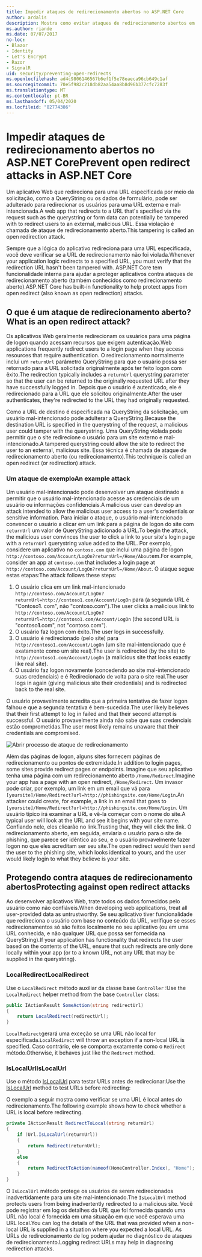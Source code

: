 ```yaml
---
title: Impedir ataques de redirecionamento abertos no ASP.NET Core
author: ardalis
description: Mostra como evitar ataques de redirecionamento abertos em um aplicativo ASP.NET Core
ms.author: riande
ms.date: 07/07/2017
no-loc:
- Blazor
- Identity
- Let's Encrypt
- Razor
- SignalR
uid: security/preventing-open-redirects
ms.openlocfilehash: ad4c9806146567b6ef1f5e78eaeca96cb649c1af
ms.sourcegitcommit: 70e5f982c218db82aa54aa8b8d96b377cfc7283f
ms.translationtype: MT
ms.contentlocale: pt-BR
ms.lasthandoff: 05/04/2020
ms.locfileid: "82774386"
---
```

# <a name="prevent-open-redirect-attacks-in-aspnet-core"></a><span data-ttu-id="d6969-103">Impedir ataques de redirecionamento abertos no ASP.NET Core</span><span class="sxs-lookup"><span data-stu-id="d6969-103">Prevent open redirect attacks in ASP.NET Core</span></span>

<span data-ttu-id="d6969-104">Um aplicativo Web que redireciona para uma URL especificada por meio da solicitação, como a QueryString ou os dados de formulário, pode ser adulterado para redirecionar os usuários para uma URL externa e mal-intencionada.</span><span class="sxs-lookup"><span data-stu-id="d6969-104">A web app that redirects to a URL that's specified via the request such as the querystring or form data can potentially be tampered with to redirect users to an external, malicious URL.</span></span> <span data-ttu-id="d6969-105">Essa violação é chamada de ataque de redirecionamento aberto.</span><span class="sxs-lookup"><span data-stu-id="d6969-105">This tampering is called an open redirection attack.</span></span>

<span data-ttu-id="d6969-106">Sempre que a lógica do aplicativo redireciona para uma URL especificada, você deve verificar se a URL de redirecionamento não foi violada.</span><span class="sxs-lookup"><span data-stu-id="d6969-106">Whenever your application logic redirects to a specified URL, you must verify that the redirection URL hasn't been tampered with.</span></span> <span data-ttu-id="d6969-107">ASP.NET Core tem funcionalidade interna para ajudar a proteger aplicativos contra ataques de redirecionamento aberto (também conhecidos como redirecionamento aberto).</span><span class="sxs-lookup"><span data-stu-id="d6969-107">ASP.NET Core has built-in functionality to help protect apps from open redirect (also known as open redirection) attacks.</span></span>

## <a name="what-is-an-open-redirect-attack"></a><span data-ttu-id="d6969-108">O que é um ataque de redirecionamento aberto?</span><span class="sxs-lookup"><span data-stu-id="d6969-108">What is an open redirect attack?</span></span>

<span data-ttu-id="d6969-109">Os aplicativos Web geralmente redirecionam os usuários para uma página de logon quando acessam recursos que exigem autenticação.</span><span class="sxs-lookup"><span data-stu-id="d6969-109">Web applications frequently redirect users to a login page when they access resources that require authentication.</span></span> <span data-ttu-id="d6969-110">O redirecionamento normalmente inclui um `returnUrl` parâmetro QueryString para que o usuário possa ser retornado para a URL solicitada originalmente após ter feito logon com êxito.</span><span class="sxs-lookup"><span data-stu-id="d6969-110">The redirection typically includes a `returnUrl` querystring parameter so that the user can be returned to the originally requested URL after they have successfully logged in.</span></span> <span data-ttu-id="d6969-111">Depois que o usuário é autenticado, ele é redirecionado para a URL que ele solicitou originalmente.</span><span class="sxs-lookup"><span data-stu-id="d6969-111">After the user authenticates, they're redirected to the URL they had originally requested.</span></span>

<span data-ttu-id="d6969-112">Como a URL de destino é especificada na QueryString da solicitação, um usuário mal-intencionado pode adulterar a QueryString.</span><span class="sxs-lookup"><span data-stu-id="d6969-112">Because the destination URL is specified in the querystring of the request, a malicious user could tamper with the querystring.</span></span> <span data-ttu-id="d6969-113">Uma QueryString violada pode permitir que o site redirecione o usuário para um site externo e mal-intencionado.</span><span class="sxs-lookup"><span data-stu-id="d6969-113">A tampered querystring could allow the site to redirect the user to an external, malicious site.</span></span> <span data-ttu-id="d6969-114">Essa técnica é chamada de ataque de redirecionamento aberto (ou redirecionamento).</span><span class="sxs-lookup"><span data-stu-id="d6969-114">This technique is called an open redirect (or redirection) attack.</span></span>

### <a name="an-example-attack"></a><span data-ttu-id="d6969-115">Um ataque de exemplo</span><span class="sxs-lookup"><span data-stu-id="d6969-115">An example attack</span></span>

<span data-ttu-id="d6969-116">Um usuário mal-intencionado pode desenvolver um ataque destinado a permitir que o usuário mal-intencionado acesse as credenciais de um usuário ou informações confidenciais.</span><span class="sxs-lookup"><span data-stu-id="d6969-116">A malicious user can develop an attack intended to allow the malicious user access to a user's credentials or sensitive information.</span></span> <span data-ttu-id="d6969-117">Para iniciar o ataque, o usuário mal-intencionado convencer o usuário a clicar em um link para a página de logon do site com `returnUrl` um valor de QueryString adicionado à URL.</span><span class="sxs-lookup"><span data-stu-id="d6969-117">To begin the attack, the malicious user convinces the user to click a link to your site's login page with a `returnUrl` querystring value added to the URL.</span></span> <span data-ttu-id="d6969-118">Por exemplo, considere um aplicativo no `contoso.com` que inclui uma página de logon `http://contoso.com/Account/LogOn?returnUrl=/Home/About`em.</span><span class="sxs-lookup"><span data-stu-id="d6969-118">For example, consider an app at `contoso.com` that includes a login page at `http://contoso.com/Account/LogOn?returnUrl=/Home/About`.</span></span> <span data-ttu-id="d6969-119">O ataque segue estas etapas:</span><span class="sxs-lookup"><span data-stu-id="d6969-119">The attack follows these steps:</span></span>

1. <span data-ttu-id="d6969-120">O usuário clica em um link mal-intencionado `http://contoso.com/Account/LogOn?returnUrl=http://contoso1.com/Account/LogOn` para (a segunda URL é "Contoso**1**. com", não "contoso.com").</span><span class="sxs-lookup"><span data-stu-id="d6969-120">The user clicks a malicious link to `http://contoso.com/Account/LogOn?returnUrl=http://contoso1.com/Account/LogOn` (the second URL is "contoso**1**.com", not "contoso.com").</span></span>
2. <span data-ttu-id="d6969-121">O usuário faz logon com êxito.</span><span class="sxs-lookup"><span data-stu-id="d6969-121">The user logs in successfully.</span></span>
3. <span data-ttu-id="d6969-122">O usuário é redirecionado (pelo site) para `http://contoso1.com/Account/LogOn` (um site mal-intencionado que é exatamente como um site real).</span><span class="sxs-lookup"><span data-stu-id="d6969-122">The user is redirected (by the site) to `http://contoso1.com/Account/LogOn` (a malicious site that looks exactly like real site).</span></span>
4. <span data-ttu-id="d6969-123">O usuário faz logon novamente (concedendo ao site mal-intencionado suas credenciais) e é Redirecionado de volta para o site real.</span><span class="sxs-lookup"><span data-stu-id="d6969-123">The user logs in again (giving malicious site their credentials) and is redirected back to the real site.</span></span>

<span data-ttu-id="d6969-124">O usuário provavelmente acredita que a primeira tentativa de fazer logon falhou e que a segunda tentativa é bem-sucedida.</span><span class="sxs-lookup"><span data-stu-id="d6969-124">The user likely believes that their first attempt to log in failed and that their second attempt is successful.</span></span> <span data-ttu-id="d6969-125">O usuário provavelmente ainda não sabe que suas credenciais estão comprometidas.</span><span class="sxs-lookup"><span data-stu-id="d6969-125">The user most likely remains unaware that their credentials are compromised.</span></span>

![Abrir processo de ataque de redirecionamento](preventing-open-redirects/_static/open-redirection-attack-process.png)

<span data-ttu-id="d6969-127">Além das páginas de logon, alguns sites fornecem páginas de redirecionamento ou pontos de extremidade.</span><span class="sxs-lookup"><span data-stu-id="d6969-127">In addition to login pages, some sites provide redirect pages or endpoints.</span></span> <span data-ttu-id="d6969-128">Imagine que seu aplicativo tenha uma página com um redirecionamento aberto `/Home/Redirect`.</span><span class="sxs-lookup"><span data-stu-id="d6969-128">Imagine your app has a page with an open redirect, `/Home/Redirect`.</span></span> <span data-ttu-id="d6969-129">Um invasor pode criar, por exemplo, um link em um email que vá para `[yoursite]/Home/Redirect?url=http://phishingsite.com/Home/Login`.</span><span class="sxs-lookup"><span data-stu-id="d6969-129">An attacker could create, for example, a link in an email that goes to `[yoursite]/Home/Redirect?url=http://phishingsite.com/Home/Login`.</span></span> <span data-ttu-id="d6969-130">Um usuário típico irá examinar a URL e vê-la começar com o nome do site.</span><span class="sxs-lookup"><span data-stu-id="d6969-130">A typical user will look at the URL and see it begins with your site name.</span></span> <span data-ttu-id="d6969-131">Confiando nele, eles clicarão no link.</span><span class="sxs-lookup"><span data-stu-id="d6969-131">Trusting that, they will click the link.</span></span> <span data-ttu-id="d6969-132">O redirecionamento aberto, em seguida, enviaria o usuário para o site de phishing, que parece ser idêntico ao seu, e o usuário provavelmente fazer logon no que eles acreditam ser seu site.</span><span class="sxs-lookup"><span data-stu-id="d6969-132">The open redirect would then send the user to the phishing site, which looks identical to yours, and the user would likely login to what they believe is your site.</span></span>

## <a name="protecting-against-open-redirect-attacks"></a><span data-ttu-id="d6969-133">Protegendo contra ataques de redirecionamento abertos</span><span class="sxs-lookup"><span data-stu-id="d6969-133">Protecting against open redirect attacks</span></span>

<span data-ttu-id="d6969-134">Ao desenvolver aplicativos Web, trate todos os dados fornecidos pelo usuário como não confiáveis.</span><span class="sxs-lookup"><span data-stu-id="d6969-134">When developing web applications, treat all user-provided data as untrustworthy.</span></span> <span data-ttu-id="d6969-135">Se seu aplicativo tiver funcionalidade que redireciona o usuário com base no conteúdo da URL, verifique se esses redirecionamentos só são feitos localmente no seu aplicativo (ou em uma URL conhecida, e não qualquer URL que possa ser fornecida na QueryString).</span><span class="sxs-lookup"><span data-stu-id="d6969-135">If your application has functionality that redirects the user based on the contents of the URL,  ensure that such redirects are only done locally within your app (or to a known URL, not any URL that may be supplied in the querystring).</span></span>

### <a name="localredirect"></a><span data-ttu-id="d6969-136">LocalRedirect</span><span class="sxs-lookup"><span data-stu-id="d6969-136">LocalRedirect</span></span>

<span data-ttu-id="d6969-137">Use o `LocalRedirect` método auxiliar da classe base `Controller` :</span><span class="sxs-lookup"><span data-stu-id="d6969-137">Use the `LocalRedirect` helper method from the base `Controller` class:</span></span>

```csharp
public IActionResult SomeAction(string redirectUrl)
{
    return LocalRedirect(redirectUrl);
}
```

<span data-ttu-id="d6969-138">`LocalRedirect`gerará uma exceção se uma URL não local for especificada.</span><span class="sxs-lookup"><span data-stu-id="d6969-138">`LocalRedirect` will throw an exception if a non-local URL is specified.</span></span> <span data-ttu-id="d6969-139">Caso contrário, ele se comporta exatamente como o `Redirect` método.</span><span class="sxs-lookup"><span data-stu-id="d6969-139">Otherwise, it behaves just like the `Redirect` method.</span></span>

### <a name="islocalurl"></a><span data-ttu-id="d6969-140">IsLocalUrl</span><span class="sxs-lookup"><span data-stu-id="d6969-140">IsLocalUrl</span></span>

<span data-ttu-id="d6969-141">Use o método [IsLocalUrl](/dotnet/api/Microsoft.AspNetCore.Mvc.IUrlHelper.islocalurl#Microsoft_AspNetCore_Mvc_IUrlHelper_IsLocalUrl_System_String_) para testar URLs antes de redirecionar:</span><span class="sxs-lookup"><span data-stu-id="d6969-141">Use the [IsLocalUrl](/dotnet/api/Microsoft.AspNetCore.Mvc.IUrlHelper.islocalurl#Microsoft_AspNetCore_Mvc_IUrlHelper_IsLocalUrl_System_String_) method to test URLs before redirecting:</span></span>

<span data-ttu-id="d6969-142">O exemplo a seguir mostra como verificar se uma URL é local antes do redirecionamento.</span><span class="sxs-lookup"><span data-stu-id="d6969-142">The following example shows how to check whether a URL is local before redirecting.</span></span>

```csharp
private IActionResult RedirectToLocal(string returnUrl)
{
    if (Url.IsLocalUrl(returnUrl))
    {
        return Redirect(returnUrl);
    }
    else
    {
        return RedirectToAction(nameof(HomeController.Index), "Home");
    }
}
```

<span data-ttu-id="d6969-143">O `IsLocalUrl` método protege os usuários de serem redirecionados inadvertidamente para um site mal-intencionado.</span><span class="sxs-lookup"><span data-stu-id="d6969-143">The `IsLocalUrl` method protects users from being inadvertently redirected to a malicious site.</span></span> <span data-ttu-id="d6969-144">Você pode registrar em log os detalhes da URL que foi fornecida quando uma URL não local é fornecida em uma situação em que você esperava uma URL local.</span><span class="sxs-lookup"><span data-stu-id="d6969-144">You can log the details of the URL that was provided when a non-local URL is supplied in a situation where you expected a local URL.</span></span> <span data-ttu-id="d6969-145">As URLs de redirecionamento de log podem ajudar no diagnóstico de ataques de redirecionamento.</span><span class="sxs-lookup"><span data-stu-id="d6969-145">Logging redirect URLs may help in diagnosing redirection attacks.</span></span>
